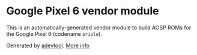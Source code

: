 # Google Pixel 6 vendor module

This is an automatically-generated vendor module to build AOSP ROMs for the Google Pixel 6 (codename `oriole`).

Generated by [adevtool](https://github.com/kdrag0n/adevtool). [More info](https://github.com/kdrag0n/adevtool/blob/main/README.md)

